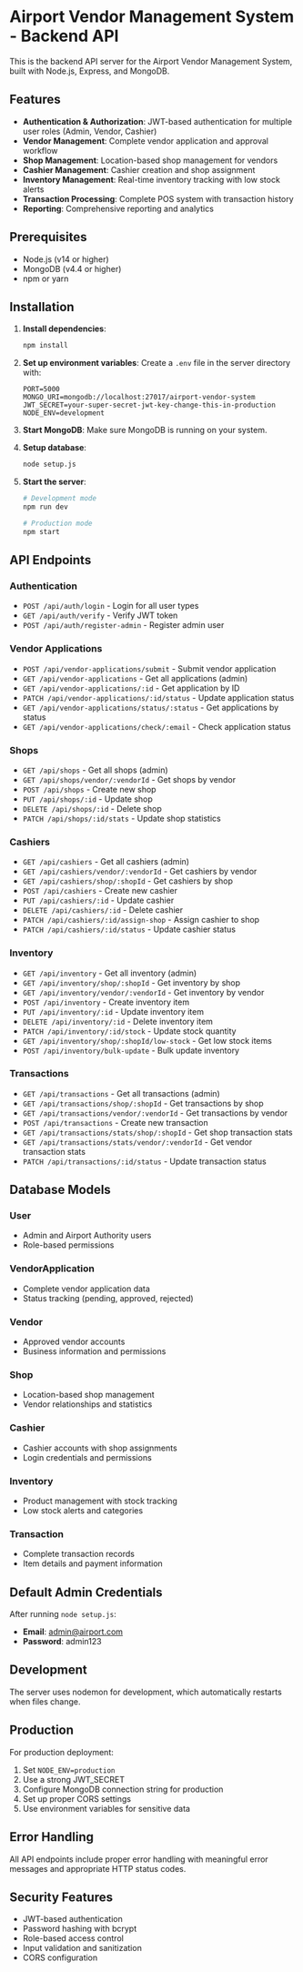 # Airport Vendor Management System - Backend API

This is the backend API server for the Airport Vendor Management System, built with Node.js, Express, and MongoDB.

## Features

- **Authentication & Authorization**: JWT-based authentication for multiple user roles (Admin, Vendor, Cashier)
- **Vendor Management**: Complete vendor application and approval workflow
- **Shop Management**: Location-based shop management for vendors
- **Cashier Management**: Cashier creation and shop assignment
- **Inventory Management**: Real-time inventory tracking with low stock alerts
- **Transaction Processing**: Complete POS system with transaction history
- **Reporting**: Comprehensive reporting and analytics

## Prerequisites

- Node.js (v14 or higher)
- MongoDB (v4.4 or higher)
- npm or yarn

## Installation

1. **Install dependencies**:
   ```bash
   npm install
   ```

2. **Set up environment variables**:
   Create a `.env` file in the server directory with:
   ```
   PORT=5000
   MONGO_URI=mongodb://localhost:27017/airport-vendor-system
   JWT_SECRET=your-super-secret-jwt-key-change-this-in-production
   NODE_ENV=development
   ```

3. **Start MongoDB**:
   Make sure MongoDB is running on your system.

4. **Setup database**:
   ```bash
   node setup.js
   ```

5. **Start the server**:
   ```bash
   # Development mode
   npm run dev
   
   # Production mode
   npm start
   ```

## API Endpoints

### Authentication
- `POST /api/auth/login` - Login for all user types
- `GET /api/auth/verify` - Verify JWT token
- `POST /api/auth/register-admin` - Register admin user

### Vendor Applications
- `POST /api/vendor-applications/submit` - Submit vendor application
- `GET /api/vendor-applications` - Get all applications (admin)
- `GET /api/vendor-applications/:id` - Get application by ID
- `PATCH /api/vendor-applications/:id/status` - Update application status
- `GET /api/vendor-applications/status/:status` - Get applications by status
- `GET /api/vendor-applications/check/:email` - Check application status

### Shops
- `GET /api/shops` - Get all shops (admin)
- `GET /api/shops/vendor/:vendorId` - Get shops by vendor
- `POST /api/shops` - Create new shop
- `PUT /api/shops/:id` - Update shop
- `DELETE /api/shops/:id` - Delete shop
- `PATCH /api/shops/:id/stats` - Update shop statistics

### Cashiers
- `GET /api/cashiers` - Get all cashiers (admin)
- `GET /api/cashiers/vendor/:vendorId` - Get cashiers by vendor
- `GET /api/cashiers/shop/:shopId` - Get cashiers by shop
- `POST /api/cashiers` - Create new cashier
- `PUT /api/cashiers/:id` - Update cashier
- `DELETE /api/cashiers/:id` - Delete cashier
- `PATCH /api/cashiers/:id/assign-shop` - Assign cashier to shop
- `PATCH /api/cashiers/:id/status` - Update cashier status

### Inventory
- `GET /api/inventory` - Get all inventory (admin)
- `GET /api/inventory/shop/:shopId` - Get inventory by shop
- `GET /api/inventory/vendor/:vendorId` - Get inventory by vendor
- `POST /api/inventory` - Create inventory item
- `PUT /api/inventory/:id` - Update inventory item
- `DELETE /api/inventory/:id` - Delete inventory item
- `PATCH /api/inventory/:id/stock` - Update stock quantity
- `GET /api/inventory/shop/:shopId/low-stock` - Get low stock items
- `POST /api/inventory/bulk-update` - Bulk update inventory

### Transactions
- `GET /api/transactions` - Get all transactions (admin)
- `GET /api/transactions/shop/:shopId` - Get transactions by shop
- `GET /api/transactions/vendor/:vendorId` - Get transactions by vendor
- `POST /api/transactions` - Create new transaction
- `GET /api/transactions/stats/shop/:shopId` - Get shop transaction stats
- `GET /api/transactions/stats/vendor/:vendorId` - Get vendor transaction stats
- `PATCH /api/transactions/:id/status` - Update transaction status

## Database Models

### User
- Admin and Airport Authority users
- Role-based permissions

### VendorApplication
- Complete vendor application data
- Status tracking (pending, approved, rejected)

### Vendor
- Approved vendor accounts
- Business information and permissions

### Shop
- Location-based shop management
- Vendor relationships and statistics

### Cashier
- Cashier accounts with shop assignments
- Login credentials and permissions

### Inventory
- Product management with stock tracking
- Low stock alerts and categories

### Transaction
- Complete transaction records
- Item details and payment information

## Default Admin Credentials

After running `node setup.js`:
- **Email**: admin@airport.com
- **Password**: admin123

## Development

The server uses nodemon for development, which automatically restarts when files change.

## Production

For production deployment:
1. Set `NODE_ENV=production`
2. Use a strong JWT_SECRET
3. Configure MongoDB connection string for production
4. Set up proper CORS settings
5. Use environment variables for sensitive data

## Error Handling

All API endpoints include proper error handling with meaningful error messages and appropriate HTTP status codes.

## Security Features

- JWT-based authentication
- Password hashing with bcrypt
- Role-based access control
- Input validation and sanitization
- CORS configuration 